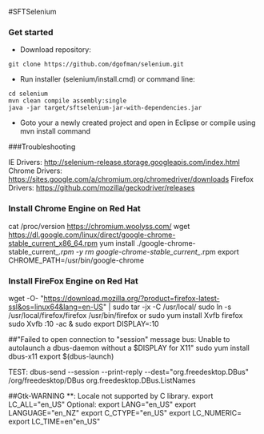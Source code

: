 #SFTSelenium

### Get started
  - Download repository:

```
git clone https://github.com/dgofman/selenium.git
```

  - Run installer (selenium/install.cmd) or command line:
```
cd selenium
mvn clean compile assembly:single
java -jar target/sftselenium-jar-with-dependencies.jar
```

  - Goto your a newly created project and open in Eclipse or compile using mvn install command

###Troubleshooting

IE Drivers: http://selenium-release.storage.googleapis.com/index.html
Chrome Drivers: https://sites.google.com/a/chromium.org/chromedriver/downloads
Firefox Drivers: https://github.com/mozilla/geckodriver/releases

### Install Chrome Engine on Red Hat
cat /proc/version
https://chromium.woolyss.com/
wget https://dl.google.com/linux/direct/google-chrome-stable_current_x86_64.rpm
yum install ./google-chrome-stable_current_*.rpm -y
rm google-chrome-stable_current_*.rpm
export CHROME_PATH=/usr/bin/google-chrome


### Install FireFox Engine on Red Hat
wget -O- "https://download.mozilla.org/?product=firefox-latest-ssl&os=linux64&lang=en-US" | sudo tar -jx -C /usr/local/
sudo ln -s /usr/local/firefox/firefox /usr/bin/firefox
or
sudo yum install Xvfb firefox
sudo Xvfb :10 -ac &
sudo export DISPLAY=:10

##"Failed to open connection to "session" message bus: Unable to autolaunch a dbus-daemon without a $DISPLAY for X11"
sudo yum install dbus-x11
export $(dbus-launch)

TEST: dbus-send --session --print-reply --dest="org.freedesktop.DBus" /org/freedesktop/DBus  org.freedesktop.DBus.ListNames

##Gtk-WARNING **: Locale not supported by C library.
export LC_ALL="en_US"
Optional:
export LANG="en_US"
export LANGUAGE="en_NZ"
export C_CTYPE="en_US"
export LC_NUMERIC=
export LC_TIME=en"en_US"

